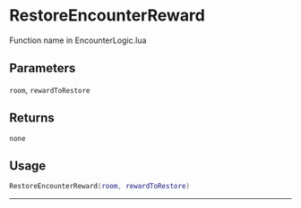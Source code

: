 # RestoreEncounterReward
Function name in EncounterLogic.lua
## Parameters
`room`, `rewardToRestore`
## Returns
`none`
## Usage
```lua
RestoreEncounterReward(room, rewardToRestore)
```
---
